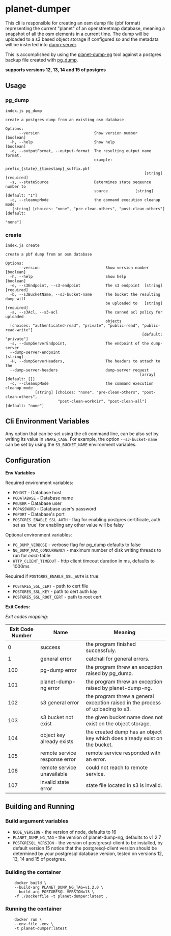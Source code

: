 # planet-dumper
This cli is responsible for creating an osm dump file (pbf format) representing the current "planet" of an openstreetmap database, meaning a snapshot of all the osm elements in a current time. The dump will be uploaded to a s3 based object storage if configured so and the metadata will be insterted into [dump-server](https://github.com/MapColonies/dump-server).

This is accomplished by using the [planet-dump-ng](https://github.com/zerebubuth/planet-dump-ng) tool against a postgres backup file created with [pg_dump](https://www.postgresql.org/docs/current/app-pgdump.html).

**supports versions 12, 13, 14 and 15 of postgres**

## Usage

### pg_dump
```
index.js pg_dump

create a postgres dump from an existing osm database

Options:
      --version                        Show version number             [boolean]
  -h, --help                           Show help                       [boolean]
  -o, --outputFormat, --output-format  The resulting output name format,
                                       example:
                                       prefix_{state}_{timestamp}_suffix.pbf
                                                             [string] [required]
  -s, --stateSource                    Determines state seqeunce number to
                                       source            [string] [default: "1"]
  -c, --cleanupMode                    the command execution cleanup mode
   [string] [choices: "none", "pre-clean-others", "post-clean-others"] [default:
                                                                         "none"]
```

### create
```
index.js create

create a pbf dump from an osm database

Options:
      --version                             Show version number        [boolean]
  -h, --help                                Show help                  [boolean]
  -e, --s3Endpoint, --s3-endpoint           The s3 endpoint  [string] [required]
  -b, --s3BucketName, --s3-bucket-name      The bucket the resulting dump will
                                            be uploaded to   [string] [required]
  -a, --s3Acl, --s3-acl                     The canned acl policy for uploaded
                                            objects
  [choices: "authenticated-read", "private", "public-read", "public-read-write"]
                                                            [default: "private"]
  -s, --dumpServerEndpoint,                 The endpoint of the dump-server
  --dump-server-endpoint                                                [string]
  -H, --dumpServerHeaders,                  The headers to attach to the
  --dump-server-headers                     dump-server request
                                                           [array] [default: []]
  -c, --cleanupMode                         the command execution cleanup mode
             [string] [choices: "none", "pre-clean-others", "post-clean-others",
                       "post-clean-workdir", "post-clean-all"] [default: "none"]
```

## Cli Environment Variables

Any option that can be set using the cli command line, can be also set by writing its value in `SNAKE_CASE`.
For example, the option `--s3-bucket-name` can be set by using the `S3_BUCKET_NAME` environment variables.

## Configuration

**Env Variables**

Required environment variables:

- `PGHOST` - Database host
- `PGDATABASE` - Database name
- `PGUSER` - Database user
- `PGPASSWORD` - Database user's password
- `PGPORT` - Database's port
- `POSTGRES_ENABLE_SSL_AUTH` - flag for enabling postgres certificate, auth set as 'true' for enabling any other value will be falsy

Optional environment variables:

- `PG_DUMP_VERBOSE` - verbose flag for pg_dump defaults to false
- `NG_DUMP_MAX_CONCURRENCY` - maximum number of disk writing threads to run for *each* table
- `HTTP_CLIENT_TIMEOUT` - http client timeout duration in ms, defaults to 1000ms

Required if `POSTGRES_ENABLE_SSL_AUTH` is true:

- `POSTGRES_SSL_CERT` - path to cert file
- `POSTGRES_SSL_KEY` - path to cert auth kay
- `POSTGRES_SSL_ROOT_CERT` - path to root cert

**Exit Codes:**

*Exit codes mapping:*

| Exit Code Number | Name                      | Meaning                                                                         |
|------------------|---------------------------|---------------------------------------------------------------------------------|
| 0                | success                   | the program finished successfuly.                                               |
| 1                | general error             | catchall for general errors.                                                    |
| 100              | pg-dump error             | the program threw an exception raised by pg_dump.                               |
| 101              | planet-dump-ng error      | the program threw an exception raised by planet-dump-ng.                        |
| 102              | s3 general error          | the program threw a general exception raised in the process of uploading to s3. |
| 103              | s3 bucket not exist       | the given bucket name does not exist on the object storage.                     |
| 104              | object key already exists | the created dump has an object key which does already exist on the bucket.      |
| 105              | remote service response error | remote service responded with an error.                                     |
| 106              | remote service unavailable    | could not reach to remote service.                                          |
| 107              | invalid state error       | state file located in s3 is invalid.                                            |

## Building and Running

### Build argument variables
- `NODE_VERSION` - the version of node, defaults to 16
- `PLANET_DUMP_NG_TAG` - the version of planet-dump-ng, defaults to v1.2.7
- `POSTGRESQL_VERSION` - the version of postgresql-client to be installed, by default version 15
notice that the postgresql-client version should be determined by your postgresql database version, tested on versions 12, 13, 14 and 15 of postgres.

### Building the container

```
    docker build \
    --build-arg PLANET_DUMP_NG_TAG=v1.2.0 \
    --build-arg POSTGRESQL_VERSION=13 \
    -f ./Dockerfile -t planet-dumper:latest .
```

### Running the container

```
    docker run \
    --env-file .env \
    -t planet-dumper:latest
```
